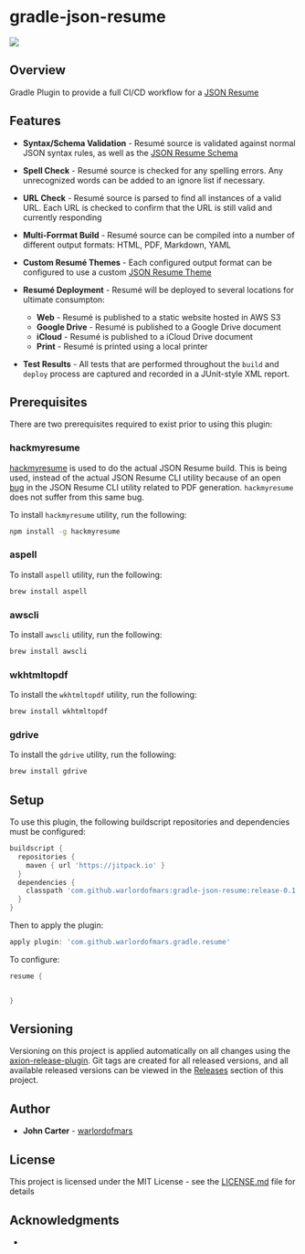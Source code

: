 # gradle-json-resume

[![](https://jitpack.io/v/warlordofmars/gradle-json-resume.svg)](https://jitpack.io/#warlordofmars/gradle-json-resume)

## Overview

Gradle Plugin to provide a full CI/CD workflow for a [JSON Resume](https://jsonresume.org/)

## Features

* **Syntax/Schema Validation** - Resumé source is validated against normal JSON syntax rules, as well as the [JSON Resume Schema](https://jsonresume.org/schema/)
* **Spell Check** - Resumé source is checked for any spelling errors.  Any unrecognized words can be added to an ignore list if necessary.
* **URL Check** - Resumé source is parsed to find all instances of a valid URL.  Each URL is checked to confirm that the URL is still valid and currently responding
* **Multi-Forrmat Build** - Resumé source can be compiled into a number of different output formats:  HTML, PDF, Markdown, YAML
* **Custom Resumé Themes** - Each configured output format can be configured to use a custom [JSON Resume Theme](https://jsonresume.org/themes/)
* **Resumé Deployment** - Resumé will be deployed to several locations for ultimate consumpton:
    * **Web** - Resumé is published to a static website hosted in AWS S3
    * **Google Drive** - Resumé is published to a Google Drive document
    * **iCloud** - Resumé is published to a iCloud Drive document
    * **Print** - Resumé is printed using a local printer

* **Test Results** - All tests that are performed throughout the `build` and `deploy` process are captured and recorded in a JUnit-style XML report.


## Prerequisites

There are two prerequisites required to exist prior to using this plugin:

### hackmyresume

[hackmyresume](https://github.com/hacksalot/HackMyResume) is used to do the actual JSON Resume build.  This is being used, instead of the actual JSON Resume CLI utility because of an open [bug](https://github.com/jsonresume/resume-cli/issues/94) in the JSON Resume CLI utility related to PDF generation.  `hackmyresume` does not suffer from this same bug.

To install `hackmyresume` utility, run the following:

```bash
npm install -g hackmyresume
```

### aspell

To install `aspell` utility, run the following:

```bash
brew install aspell
```

### awscli

To install `awscli` utility, run the following:

```bash
brew install awscli
```

### wkhtmltopdf

To install the `wkhtmltopdf` utility, run the following:

```bash
brew install wkhtmltopdf
```

### gdrive

To install the `gdrive` utility, run the following:

```bash
brew install gdrive
```

## Setup

To use this plugin, the following buildscript repositories and dependencies must be configured:

```gradle
buildscript {
  repositories {
    maven { url 'https://jitpack.io' }
  }
  dependencies {
    classpath 'com.github.warlordofmars:gradle-json-resume:release-0.1.3'
  }
}
```

Then to apply the plugin:

```gradle
apply plugin: 'com.github.warlordofmars.gradle.resume'
```

To configure:

```gradle
resume {


}
```

## Versioning

Versioning on this project is applied automatically on all changes using the [axion-release-plugin](https://github.com/allegro/axion-release-plugin).  Git tags are created for all released versions, and all available released versions can be viewed in the [Releases](https://github.com/warlordofmars/gradle-json-resume/releases) section of this project.

## Author

* **John Carter** - [warlordofmars](https://github.com/warlordofmars)

## License

This project is licensed under the MIT License - see the [LICENSE.md](LICENSE.md) file for details

## Acknowledgments

* 
